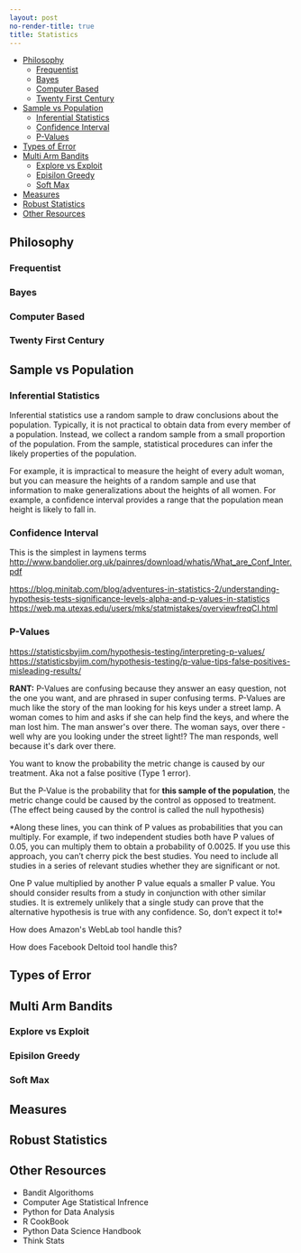 ```yaml
---
layout: post
no-render-title: true
title: Statistics
---
```


<!-- prettier-ignore-start -->
<!-- vim-markdown-toc GFM -->

- [Philosophy](#philosophy)
    - [Frequentist](#frequentist)
    - [Bayes](#bayes)
    - [Computer Based](#computer-based)
    - [Twenty First Century](#twenty-first-century)
- [Sample vs Population](#sample-vs-population)
    - [Inferential Statistics](#inferential-statistics)
    - [Confidence Interval](#confidence-interval)
    - [P-Values](#p-values)
- [Types of Error](#types-of-error)
- [Multi Arm Bandits](#multi-arm-bandits)
    - [Explore vs Exploit](#explore-vs-exploit)
    - [Episilon Greedy](#episilon-greedy)
    - [Soft Max](#soft-max)
- [Measures](#measures)
- [Robust Statistics](#robust-statistics)
- [Other Resources](#other-resources)

<!-- vim-markdown-toc -->
<!-- prettier-ignore-end -->

## Philosophy

### Frequentist

### Bayes

### Computer Based

### Twenty First Century

## Sample vs Population

### Inferential Statistics

Inferential statistics use a random sample to draw conclusions about the population. Typically, it is not practical to obtain data from every member of a population. Instead, we collect a random sample from a small proportion of the population. From the sample, statistical procedures can infer the likely properties of the population.

For example, it is impractical to measure the height of every adult woman, but you can measure the heights of a random sample and use that information to make generalizations about the heights of all women. For example, a confidence interval provides a range that the population mean height is likely to fall in.

### Confidence Interval

This is the simplest in laymens terms
http://www.bandolier.org.uk/painres/download/whatis/What_are_Conf_Inter.pdf

https://blog.minitab.com/blog/adventures-in-statistics-2/understanding-hypothesis-tests-significance-levels-alpha-and-p-values-in-statistics
https://web.ma.utexas.edu/users/mks/statmistakes/overviewfreqCI.html

### P-Values

https://statisticsbyjim.com/hypothesis-testing/interpreting-p-values/
https://statisticsbyjim.com/hypothesis-testing/p-value-tips-false-positives-misleading-results/

**RANT:** P-Values are confusing because they answer an easy question, not the one you want, and are phrased in super confusing terms. P-Values are much like the story of the man looking for his keys under a street lamp. A woman comes to him and asks if she can help find the keys, and where the man lost him. The man answer's over there. The woman says, over there - well why are you looking under the street light!? The man responds, well because it's dark over there.

You want to know the probability the metric change is caused by our treatment. Aka not a false positive (Type 1 error).

But the P-Value is the probability that for **this sample of the population**, the metric change could be caused by the control as opposed to treatment. (The effect being caused by the control is called the null hypothesis)

\*Along these lines, you can think of P values as probabilities that you can multiply. For example, if two independent studies both have P values of 0.05, you can multiply them to obtain a probability of 0.0025. If you use this approach, you can’t cherry pick the best studies. You need to include all studies in a series of relevant studies whether they are significant or not.

One P value multiplied by another P value equals a smaller P value.
You should consider results from a study in conjunction with other similar studies. It is extremely unlikely that a single study can prove that the alternative hypothesis is true with any confidence. So, don’t expect it to!\*

How does Amazon's WebLab tool handle this?

How does Facebook Deltoid tool handle this?

## Types of Error

## Multi Arm Bandits

### Explore vs Exploit

### Episilon Greedy

### Soft Max

## Measures

## Robust Statistics

## Other Resources

- Bandit Algorithoms
- Computer Age Statistical Infrence
- Python for Data Analysis
- R CookBook
- Python Data Science Handbook
- Think Stats
